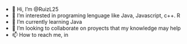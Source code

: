 - 👋 Hi, I’m @RuizL25
- 👀 I’m interested in programing lenguage like Java, Javascript, c++. R
- 🌱 I’m currently learning Java
- 💞️ I’m looking to collaborate on proyects that my knowledge may help 
- 📫 How to reach me, in 

<!---
RuizL25/RuizL25 is a ✨ special ✨ repository because its `README.md` (this file) appears on your GitHub profile.
You can click the Preview link to take a look at your changes.
--->
